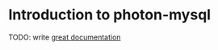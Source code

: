 # Introduction to photon-mysql

TODO: write [great documentation](http://jacobian.org/writing/what-to-write/)
